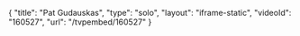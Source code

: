 {
    "title": "Pat Gudauskas",
    "type": "solo",
    "layout": "iframe-static",
    "videoId": "160527",
    "url": "\/tvpembed\/160527"
}